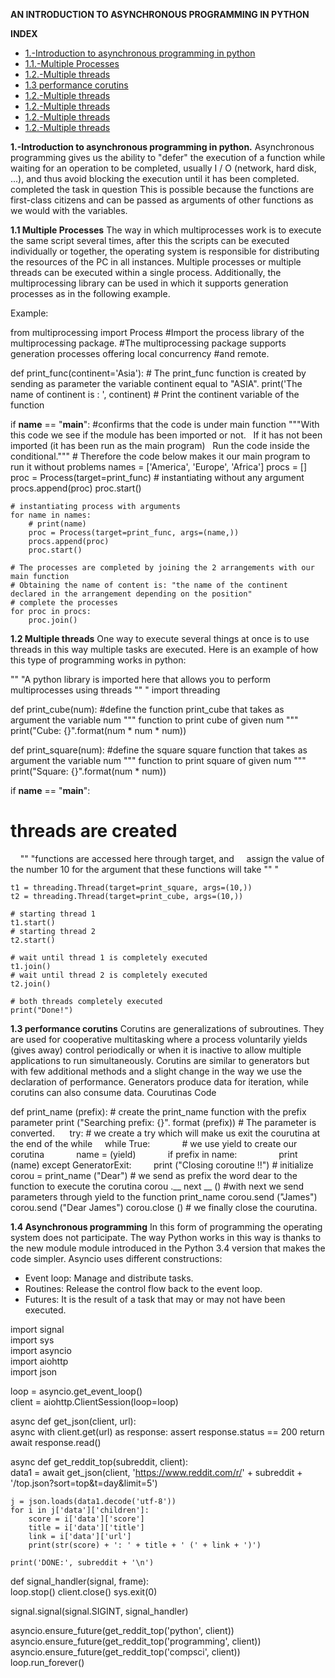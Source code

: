 **AN INTRODUCTION TO ASYNCHRONOUS PROGRAMMING IN PYTHON**

**INDEX**

* [1.-Introduction to asynchronous programming in python](#item1)
* [1.1.-Multiple Processes](#item2)
* [1.2.-Multiple threads](#item3)
* [1.3 performance corutins](#item4)
* [1.2.-Multiple threads](#item3)
* [1.2.-Multiple threads](#item3)
* [1.2.-Multiple threads](#item3)
* [1.2.-Multiple threads](#item3)


<a name="item1"></a>


**1.-Introduction to asynchronous programming in python.**
Asynchronous programming gives us the ability to "defer" the execution of a function while waiting for an operation to be completed, usually I / O (network, hard disk, ...), and thus avoid blocking the execution until it has been completed. completed the task in question This is possible because the functions are first-class citizens and can be passed as arguments of other functions as we would with the variables.

<a name="item2"></a>

**1.1 Multiple Processes**
The way in which multiprocesses work is to execute the same script several times, after this the scripts can be executed individually or together, the operating system is responsible for distributing the resources of the PC in all instances.
Multiple processes or multiple threads can be executed within a single process.
Additionally, the multiprocessing library can be used in which it supports generation processes as in the following example.

Example:

from multiprocessing import Process
  #Import the process library of the multiprocessing package.
  #The multiprocessing package supports generation processes offering local concurrency
  #and remote.


def print_func(continent='Asia'): # The print_func function is created by sending as parameter the variable continent equal to "ASIA".
    print('The name of continent is : ', continent) # Print the continent variable of the function


if __name__ == "__main__":  #confirms that the code is under main function
    """With this code we see if the module has been imported or not.
    If it has not been imported (it has been run as the main program)
    Run the code inside the conditional."""
    # Therefore the code below makes it our main program to run it without problems
    names = ['America', 'Europe', 'Africa']
    procs = []
    proc = Process(target=print_func)  # instantiating without any argument
    procs.append(proc)
    proc.start()

    # instantiating process with arguments
    for name in names:
        # print(name)
        proc = Process(target=print_func, args=(name,))
        procs.append(proc)
        proc.start()

    # The processes are completed by joining the 2 arrangements with our main function
    # Obtaining the name of content is: "the name of the continent declared in the arrangement depending on the position"
    # complete the processes
    for proc in procs:
        proc.join()

<a name="item3"></a>

**1.2 Multiple threads**
One way to execute several things at once is to use threads in this way multiple tasks are executed.
Here is an example of how this type of programming works in python:

  "" "A python library is imported here that allows you to perform
  multiprocesses using threads "" "
import threading

def print_cube(num):
  #define the function print_cube that takes as argument the variable num
    """
    function to print cube of given num
    """
    print("Cube: {}".format(num * num * num))

def print_square(num):
  #define the square square function that takes as argument the variable num
    """
    function to print square of given num
    """
    print("Square: {}".format(num * num))

if __name__ == "__main__":
  # threads are created
    "" "functions are accessed here through target, and
    assign the value of the number 10 for the argument that these functions will take "" "

    t1 = threading.Thread(target=print_square, args=(10,))
    t2 = threading.Thread(target=print_cube, args=(10,))

    # starting thread 1
    t1.start()
    # starting thread 2
    t2.start()

    # wait until thread 1 is completely executed
    t1.join()
    # wait until thread 2 is completely executed
    t2.join()

    # both threads completely executed
    print("Done!")


<a name="item4"></a>

**1.3 performance corutins**
Corutins are generalizations of subroutines. They are used for cooperative multitasking where a process voluntarily yields (gives away) control periodically or when it is inactive to allow multiple applications to run simultaneously. Corutins are similar to generators but with few additional methods and a slight change in the way we use the declaration of performance. Generators produce data for iteration, while corutins can also consume data.
Courutinas Code

def print_name (prefix): # create the print_name function with the prefix parameter
print ("Searching prefix: {}". format (prefix)) # The parameter is converted.
    
try: # we create a try which will make us exit the courutina at the end of the while
    while True:
            # we use yield to create our corutina
            name = (yield)
            if prefix in name:
                print (name)
except GeneratorExit:
        print ("Closing coroutine !!") # initialize
 
corou = print_name ("Dear") # we send as prefix the word dear to the function to execute the corutina
corou .__ next __ () #with next we send parameters through yield to the function print_name
corou.send ("James")
corou.send ("Dear James")
corou.close () # we finally close the courutina.

<a name="item5"></a>

**1.4 Asynchronous programming**
In this form of programming the operating system does not participate. The way Python works in this way is thanks to the new module module introduced in the Python 3.4 version that makes the code simpler.
Asyncio uses different constructions:
* Event loop: Manage and distribute tasks.
* Routines: Release the control flow back to the event loop.
* Futures: It is the result of a task that may or may not have been executed.

import signal  
import sys  
import asyncio  
import aiohttp  
import json

loop = asyncio.get_event_loop()  
client = aiohttp.ClientSession(loop=loop)

async def get_json(client, url):  
    async with client.get(url) as response:
        assert response.status == 200
        return await response.read()

async def get_reddit_top(subreddit, client):  
    data1 = await get_json(client, 'https://www.reddit.com/r/' + subreddit + '/top.json?sort=top&t=day&limit=5')

    j = json.loads(data1.decode('utf-8'))
    for i in j['data']['children']:
        score = i['data']['score']
        title = i['data']['title']
        link = i['data']['url']
        print(str(score) + ': ' + title + ' (' + link + ')')

    print('DONE:', subreddit + '\n')

def signal_handler(signal, frame):  
    loop.stop()
    client.close()
    sys.exit(0)

signal.signal(signal.SIGINT, signal_handler)

asyncio.ensure_future(get_reddit_top('python', client))  
asyncio.ensure_future(get_reddit_top('programming', client))  
asyncio.ensure_future(get_reddit_top('compsci', client))  
loop.run_forever()  
